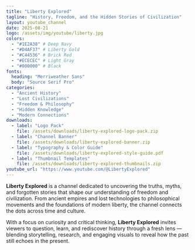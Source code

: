 ```yaml
---
title: "Liberty Explored"
tagline: "History, Freedom, and the Hidden Stories of Civilization"
layout: youtube_channel
date: 2025-08-21
logo: /assets/img/youtube/liberty.jpg
colors:
  - "#1E2A38" # Deep Navy
  - "#D4AF37" # Liberty Gold
  - "#C44536" # Brick Red
  - "#ECECEC" # Light Gray
  - "#000000" # Black
fonts:
  heading: "Merriweather Sans"
  body: "Source Serif Pro"
categories:
  - "Ancient History"
  - "Lost Civilizations"
  - "Freedom & Philosophy"
  - "Hidden Knowledge"
  - "Modern Connections"
downloads:
  - label: "Logo Pack"
    file: /assets/downloads/liberty-explored-logo-pack.zip
  - label: "Channel Banner"
    file: /assets/downloads/liberty-explored-banner.zip
  - label: "Typography & Color Guide"
    file: /assets/downloads/liberty-explored-style-guide.pdf
  - label: "Thumbnail Templates"
    file: /assets/downloads/liberty-explored-thumbnails.zip
youtube_url: "https://www.youtube.com/@LibertyExplored"
---
```


**Liberty Explored** is a channel dedicated to uncovering the truths, myths, and forgotten stories that shape our understanding of freedom and civilization. From ancient empires and lost technologies to philosophical movements and the foundations of modern liberty, the channel connects the dots across time and culture.  

With a focus on curiosity and critical thinking, **Liberty Explored** invites viewers to question, learn, and rediscover history through a fresh lens — blending storytelling, research, and engaging visuals to reveal how the past still echoes in the present.
